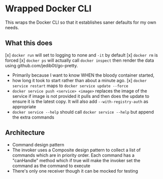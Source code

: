 # Wrapped Docker CLI
This wraps the Docker CLI so that it establishes saner defaults for my own needs.

## What this does

[x] `docker run` will set to logging to none and `-it` by default
[x] `docker rm` is forced
[x] `docker ps` will actually call `docker inspect` then render the data using github.com/jedib0t/go-pretty.
  * Primarily because I want to know WHEN the bloody container started,
  * how long it took to start rather than about a minute ago.
[x] `docker service restart` maps to `docker service update --force`
* `docker service push <service> <image>` replaces the image of the service if image is not provided it pulls and then does the update to ensure it is the latest copy.  It will also add `--with-registry-auth` as appropriate
* `docker service --help` should call `docker service --help` but append the extra commands

## Architecture

* Command design pattern
* The invoker uses a Composite design pattern to collect a list of commands which are in priority order.  Each command has a "canHandle" method which if true will make the invoker set the command as the command to execute
* There's only one receiver though it can be mocked for testing
